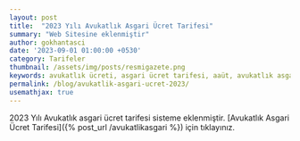 ```yaml
---
layout: post
title:  "2023 Yılı Avukatlık Asgari Ücret Tarifesi"
summary: "Web Sitesine eklenmiştir"
author: gokhantasci
date: '2023-09-01 01:00:00 +0530'
category: Tarifeler
thumbnail: /assets/img/posts/resmigazete.png
keywords: avukatlık ücreti, asgari ücret tarifesi, aaüt, avukatlık asgari ücret
permalink: /blog/avukatlik-asgari-ucret-2023/
usemathjax: true
---
```


2023 Yılı Avukatlık asgari ücret tarifesi sisteme eklenmiştir. 
[Avukatlık Asgari Ücret Tarifesi]({% post_url /avukatlikasgari %}) için tıklayınız.


